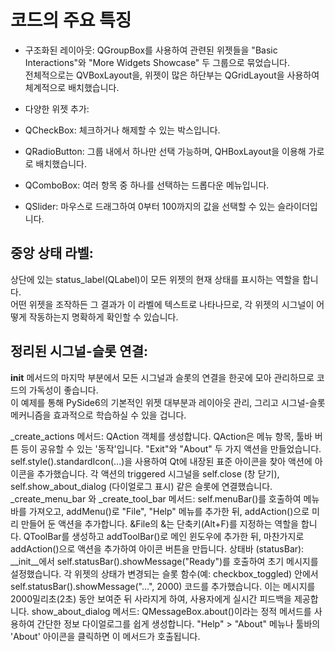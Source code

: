 
# 코드의 주요 특징
-  구조화된 레이아웃: 
QGroupBox를 사용하여 관련된 위젯들을 "Basic Interactions"와 "More Widgets Showcase" 두 그룹으로 묶었습니다.   
전체적으로는 QVBoxLayout을, 위젯이 많은 하단부는 QGridLayout을 사용하여 체계적으로 배치했습니다.  

-  다양한 위젯 추가:
  - QCheckBox: 체크하거나 해제할 수 있는 박스입니다.  
  - QRadioButton: 그룹 내에서 하나만 선택 가능하며, QHBoxLayout을 이용해 가로로 배치했습니다.  
  - QComboBox: 여러 항목 중 하나를 선택하는 드롭다운 메뉴입니다.  
  - QSlider: 마우스로 드래그하여 0부터 100까지의 값을 선택할 수 있는 슬라이더입니다.  

## 중앙 상태 라벨: 
상단에 있는 status_label(QLabel)이 모든 위젯의 현재 상태를 표시하는 역할을 합니다.  
어떤 위젯을 조작하든 그 결과가 이 라벨에 텍스트로 나타나므로, 각 위젯의 시그널이 어떻게 작동하는지 명확하게 확인할 수 있습니다.  

## 정리된 시그널-슬롯 연결: 
__init__ 메서드의 마지막 부분에서 모든 시그널과 슬롯의 연결을 한곳에 모아 관리하므로 코드의 가독성이 좋습니다.  
이 예제를 통해 PySide6의 기본적인 위젯 대부분과 레이아웃 관리, 그리고 시그널-슬롯 메커니즘을 효과적으로 학습하실 수 있을 겁니다.  

_create_actions 메서드:
QAction 객체를 생성합니다. QAction은 메뉴 항목, 툴바 버튼 등이 공유할 수 있는 '동작'입니다. "Exit"와 "About" 두 가지 액션을 만들었습니다.
self.style().standardIcon(...)을 사용하여 Qt에 내장된 표준 아이콘을 찾아 액션에 아이콘을 추가했습니다.
각 액션의 triggered 시그널을 self.close (창 닫기), self.show_about_dialog (다이얼로그 표시) 같은 슬롯에 연결했습니다.
_create_menu_bar 와 _create_tool_bar 메서드:
self.menuBar()를 호출하여 메뉴바를 가져오고, addMenu()로 "File", "Help" 메뉴를 추가한 뒤, addAction()으로 미리 만들어 둔 액션을 추가합니다. &File의 &는 단축키(Alt+F)를 지정하는 역할을 합니다.
QToolBar를 생성하고 addToolBar()로 메인 윈도우에 추가한 뒤, 마찬가지로 addAction()으로 액션을 추가하여 아이콘 버튼을 만듭니다.
상태바 (statusBar):
__init__에서 self.statusBar().showMessage("Ready")를 호출하여 초기 메시지를 설정했습니다.
각 위젯의 상태가 변경되는 슬롯 함수(예: checkbox_toggled) 안에서 self.statusBar().showMessage("...", 2000) 코드를 추가했습니다. 이는 메시지를 2000밀리초(2초) 동안 보여준 뒤 사라지게 하여, 사용자에게 실시간 피드백을 제공합니다.
show_about_dialog 메서드:
QMessageBox.about()이라는 정적 메서드를 사용하여 간단한 정보 다이얼로그를 쉽게 생성합니다. "Help" > "About" 메뉴나 툴바의 'About' 아이콘을 클릭하면 이 메서드가 호출됩니다.
